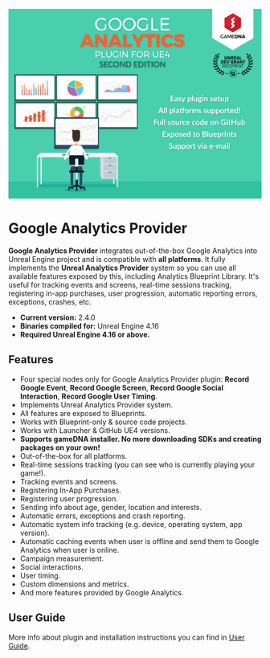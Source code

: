 ![Splash](Resources/Splash.png)

# Google Analytics Provider

**Google Analytics Provider** integrates out-of-the-box Google Analytics into Unreal Engine project and is compatible with **all platforms**. It fully implements the **Unreal Analytics Provider** system so you can use all available features exposed by this, including Analytics Blueprint Library. It's useful for tracking events and screens, real-time sessions tracking, registering in-app purchases, user progression, automatic reporting errors, exceptions, crashes, etc.

* **Current version:** 2.4.0
* **Binaries compiled for:** Unreal Engine 4.16
* **Required Unreal Engine 4.16 or above.**

## Features
* Four special nodes only for Google Analytics Provider plugin: **Record Google Event**, **Record Google Screen**, **Record Google Social Interaction**, **Record Google User Timing**.
* Implements Unreal Analytics Provider system.
* All features are exposed to Blueprints.
* Works with Blueprint-only & source code projects.
* Works with Launcher & GitHub UE4 versions.
* **Supports gameDNA installer. No more downloading SDKs and creating packages on your own!**
* Out-of-the-box for all platforms.
* Real-time sessions tracking (you can see who is currently playing your game!).
* Tracking events and screens.
* Registering In-App Purchases.
* Registering user progression.
* Sending info about age, gender, location and interests.
* Automatic errors, exceptions and crash reporting.
* Automatic system info tracking (e.g. device, operating system, app version).
* Automatic caching events when user is offline and send them to Google Analytics when user is online.
* Campaign measurement.
* Social interactions.
* User timing.
* Custom dimensions and metrics.
* And more features provided by Google Analytics.

## User Guide
More info about plugin and installation instructions you can find in [User Guide](Documentation/GoogleAnalytics_UserGuide.pdf).
